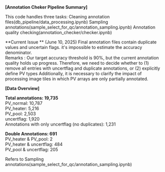 **[Annotation Cheker Pipeline Summary]**

This code handles three tasks:
Cleaning annotation files(db_pipeline/data_processing.ipynb)
Sampling annotations(sample_select_for_qc/annotation_sampling.ipynb)
Annotation quality checking(annotation_checker/checker.ipynb)

**Current Issue **
(June 10, 2025) Final annotation files contain duplicate values and uncertain flags. it's impossible to estimate the accuracy denominator.\
Remarks : Our target accuracy threshold is 90%, but the current annotation quality holds up progress.
Therefore, we need to decide whether to (1) remove all entries with uncertflag and duplicate annotations, or (2) explicitly define PV types
Additionally, it is necessary to clarify the impact of processing image tiles in which PV arrays are only partially annotated.


**[Data Overview]**

**Total annotations: 19,735**\
PV_normal: 10,787\
PV_heater: 5,216\
PV_pool: 2,503\
uncertflag: 1,920\
Annotations with only uncertflag (no duplicates): 1,231

**Double Annotations: 691**\
PV_heater & PV_pool: 2\
PV_heater & uncertflag: 484\
PV_pool & uncertflag: 205

Refers to Sampling annotations(sample_select_for_qc/annotation_sampling.ipynb)
